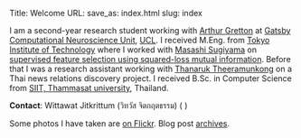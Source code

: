 Title: Welcome
URL:
save_as: index.html
slug: index

<p>
I am a second-year research student working with <a href="http://www.gatsby.ucl.ac.uk/~gretton/">Arthur Gretton</a> at <a href="http://www.gatsby.ucl.ac.uk/">Gatsby Computational Neuroscience Unit</a>, <a href="http://www.ucl.ac.uk/">UCL</a>.
I received M.Eng. from <a href="http://www.titech.ac.jp/english/">Tokyo Institute of Technology</a> where I worked with <a href="http://sugiyama-www.cs.titech.ac.jp/~sugi/index.html">Masashi Sugiyama</a> on <a href="pages/l1lsmi.html">supervised feature selection using squared-loss mutual information</a>. 
Before that I was a research assistant working with <a href="http://www.siit.tu.ac.th/professor_en.php?id=43">Thanaruk Theeramunkong</a> 
on a Thai news relations discovery project.
I received B.Sc. in Computer Science from <a href="http://www.siit.tu.ac.th/">SIIT, Thammasat university</a>, Thailand. 
</p>

<p>
 <b>Contact</b>: Wittawat Jitkrittum (วิทวัส จิตกฤตธรรม) (
<script type="text/javascript">
// salkd jf92
document.write("witta");
// (J(( Fj3l2lsdlkf j
document.write("wat"); // .....
document.write("@");
// lksadjf 92jldscmLKLKJ:;
document.write("gatsby.ucl");
// mmmm
document.write(".ac.uk");
</script>
)
</p>

<p>
Some photos I have taken are <a href="http://www.flickr.com/photos/wittawatj/">on Flickr</a>. Blog post <a href="archives.html">archives</a>.
</p>

<!--<p>-->
<!--<a class="twitter-timeline" href="https://twitter.com/wittawatj" data-widget-id="422661360594329601">Tweets by @wittawatj</a>-->
<!--<script>!function(d,s,id){var js,fjs=d.getElementsByTagName(s)[0],p=/^http:/.test(d.location)?'http':'https';if(!d.getElementById(id)){js=d.createElement(s);js.id=id;js.src=p+"://platform.twitter.com/widgets.js";fjs.parentNode.insertBefore(js,fjs);}}(document,"script","twitter-wjs");</script>-->
<!--</p>-->


